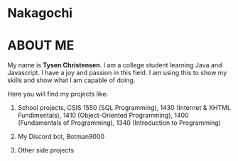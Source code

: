 # Nakagochi
  
  
 ABOUT ME
=============

 My name is **Tysen Christensen**. I am a college student learning Java and Javascript. I have a joy and passion in this field. I am using this to show my skills and show what I am capable of doing.

Here you will find my projects like:

1. School projects, CSIS 1550 (SQL Programming), 1430 (Internet & XHTML Fundimentals), 1410 (Object-Oriented Programming), 1400 (Fundamentals of Programming), 1340 (Introduction to Programming)

1. My Discord bot, Botman9000

1. Other side projects


